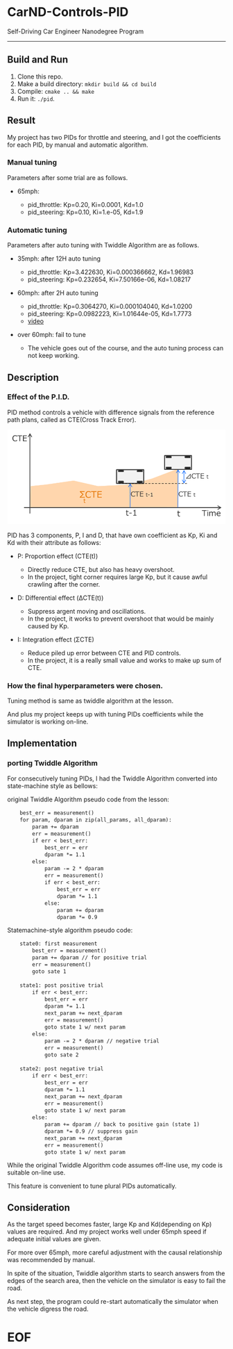 # CarND-Controls-PID
Self-Driving Car Engineer Nanodegree Program

---

## Build and Run

1. Clone this repo.
2. Make a build directory: `mkdir build && cd build`
3. Compile: `cmake .. && make`
4. Run it: `./pid`. 


## Result

My project has two PIDs for throttle and steering, and I got the coefficients for each PID, by manual and automatic algorithm.

### Manual tuning

Parameters after some trial are as follows.

- 65mph:

  - pid_throttle: Kp=0.20, Ki=0.0001, Kd=1.0
  - pid_steering: Kp=0.10, Ki=1.e-05, Kd=1.9

### Automatic tuning

Parameters after auto tuning with Twiddle Algorithm are as follows.

- 35mph: after 12H auto tuning

  - pid_throttle: Kp=3.422630, Ki=0.000366662, Kd=1.96983
  - pid_steering: Kp=0.232654, Ki=7.50166e-06, Kd=1.08217

- 60mph: after 2H auto tuning

  - pid_throttle: Kp=0.3064270, Ki=0.000104040, Kd=1.0200
  - pid_steering: Kp=0.0982223, Ki=1.01644e-05, Kd=1.7773
  - <a href="img/demo-video-2017-11-15_11.21.57.mkv">video</a>

- over 60mph: fail to tune

  - The vehicle goes out of the course, and the auto tuning process can not keep working.


## Description

### Effect of the P.I.D.

PID method controls a vehicle with difference signals from the reference path plans, called as CTE(Cross Track Error).

<img width=600 src="img/PID_CTE.png">

PID has 3 components, P, I and D,
that have own coefficient as Kp, Ki and Kd with their attribute as follows:

- P: Proportion effect (CTE(t))

  - Directly reduce CTE, but also has heavy overshoot.
  - In the project, tight corner requires large Kp, but it cause awful crawling after the corner.

- D: Differential effect (ΔCTE(t))

  - Suppress argent moving and oscillations.
  - In the project, it works to prevent overshoot that would be mainly caused by Kp.

- I: Integration effect (ΣCTE)

  - Reduce piled up error between CTE and PID controls.
  - In the project, it is a really small value and works to make up sum of CTE.


### How the final hyperparameters were chosen.

Tuning method is same as twiddle algorithm at the lesson.

And plus my project keeps up with tuning PIDs coefficients while the simulator is working on-line.

## Implementation

### porting Twiddle Algorithm

For consecutively tuning PIDs,
I had the Twiddle Algorithm converted into state-machine style as bellows:

original Twiddle Algorithm pseudo code from the lesson:

        best_err = measurement()
        for param, dparam in zip(all_params, all_dparam):
            param += dparam
            err = measurement()
            if err < best_err:
                best_err = err
                dparam *= 1.1
            else:
                param -= 2 * dparam
                err = measurement()
                if err < best_err:
                    best_err = err
                    dparam *= 1.1
                else:
                    param += dparam
                    dparam *= 0.9


Statemachine-style algorithm pseudo code:
    
        state0: first measurement
            best_err = measurement()
            param += dparam // for positive trial
            err = measurement()
            goto sate 1
        
        state1: post positive trial
            if err < best_err:
                best_err = err
                dparam *= 1.1
                next_param += next_dparam
                err = measurement()
                goto state 1 w/ next param
            else:
                param -= 2 * dparam // negative trial
                err = measurement()
                goto sate 2
        
        state2: post negative trial
            if err < best_err:
                best_err = err
                dparam *= 1.1
                next_param += next_dparam
                err = measurement()
                goto state 1 w/ next param
            else:
                param += dparam // back to positive gain (state 1)
                dparam *= 0.9 // suppress gain
                next_param += next_dparam
                err = measurement()
                goto state 1 w/ next param


While the original Twiddle Algorithm code assumes off-line use,
my code is suitable on-line use.

This feature is convenient to tune plural PIDs automatically.


## Consideration

As the target speed becomes faster,
large Kp and Kd(depending on Kp) values are required.
And my project works well under 65mph speed if adequate initial values are given.

For more over 65mph, more careful adjustment with the causal relationship was recommended by manual.

In spite of the situation,
Twiddle algorithm starts to search answers from the edges of the search area,
then the vehicle on the simulator is easy to fail the road.

As next step,
the program could re-start automatically the simulator when the vehicle digress the road.


# EOF
